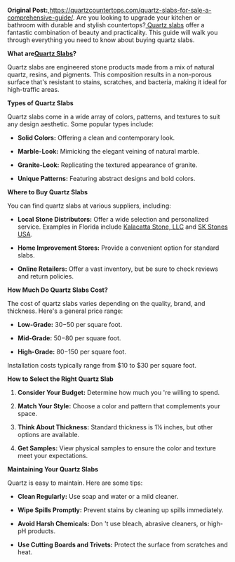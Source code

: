 **Original Post:**,https://quartzcountertops.com/quartz-slabs-for-sale-a-comprehensive-guide/.     Are you looking to upgrade your kitchen or bathroom with durable and stylish
countertops?[ Quartz
slabs](https://www.google.com/maps?cid=2937615344441069978) offer a fantastic
combination of beauty and practicality. This guide will walk you through
everything you need to know about buying quartz slabs.

**What are[Quartz
Slabs](https://www.google.com/maps?cid=2937615344441069978)?**

Quartz slabs are engineered stone products made from a mix of natural quartz,
resins, and pigments. This composition results in a non-porous surface that's
resistant to stains, scratches, and bacteria, making it ideal for high-traffic
areas.

**Types of Quartz Slabs**

Quartz slabs come in a wide array of colors, patterns, and textures to suit
any design aesthetic. Some popular types include:

  * **Solid Colors:** Offering a clean and contemporary look.

  * **Marble-Look:** Mimicking the elegant veining of natural marble.

  * **Granite-Look:** Replicating the textured appearance of granite.

  * **Unique Patterns:** Featuring abstract designs and bold colors.

**Where to Buy Quartz Slabs**

You can find quartz slabs at various suppliers, including:

  * **Local Stone Distributors:** Offer a wide selection and personalized service. Examples in Florida include [Kalacatta Stone, LLC](https://kalacattastone.com/) and [SK Stones USA](https://skstonesusa.com/).

  * **Home Improvement Stores:** Provide a convenient option for standard slabs.

  * **Online Retailers:** Offer a vast inventory, but be sure to check reviews and return policies.

**How Much Do Quartz Slabs Cost?**

The cost of quartz slabs varies depending on the quality, brand, and
thickness. Here's a general price range:

  * **Low-Grade:** $30-$50 per square foot.

  * **Mid-Grade:** $50-$80 per square foot.

  * **High-Grade:** $80-$150 per square foot.

Installation costs typically range from $10 to $30 per square foot.

**How to Select the Right Quartz Slab**

  1. **Consider Your Budget:** Determine how much you 're willing to spend.

  2. **Match Your Style:** Choose a color and pattern that complements your space.

  3. **Think About Thickness:** Standard thickness is 1¼ inches, but other options are available.

  4. **Get Samples:** View physical samples to ensure the color and texture meet your expectations.

**Maintaining Your Quartz Slabs**

Quartz is easy to maintain. Here are some tips:

  * **Clean Regularly:** Use soap and water or a mild cleaner.

  * **Wipe Spills Promptly:** Prevent stains by cleaning up spills immediately.

  * **Avoid Harsh Chemicals:** Don 't use bleach, abrasive cleaners, or high-pH products.

  * **Use Cutting Boards and Trivets:** Protect the surface from scratches and heat.